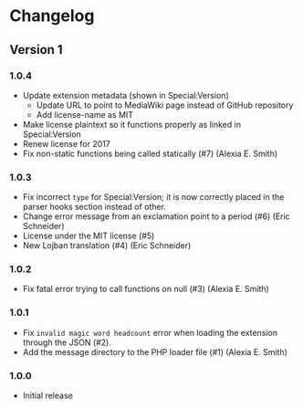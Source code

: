 # Changelog
## Version 1
### 1.0.4
* Update extension metadata (shown in Special:Version)
  * Update URL to point to MediaWiki page instead of GitHub repository
  * Add license-name as MIT
* Make license plaintext so it functions properly as linked in Special:Version
* Renew license for 2017
* Fix non-static functions being called statically (#7) (Alexia E. Smith)

### 1.0.3
* Fix incorrect `type` for Special:Version; it is now correctly placed in the parser hooks section instead of other.
* Change error message from an exclamation point to a period (#6) (Eric Schneider)
* License under the MIT license (#5)
* New Lojban translation (#4) (Eric Schneider)

### 1.0.2
* Fix fatal error trying to call functions on null (#3) (Alexia E. Smith)

### 1.0.1
* Fix `invalid magic word headcount` error when loading the extension through the JSON (#2).
* Add the message directory to the PHP loader file (#1) (Alexia E. Smith)

### 1.0.0
* Initial release